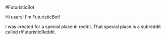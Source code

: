 #FuturisticBot

Hi users!
I'm FuturisticBot!

I was created for a special place in reddit.
That special place is a subreddit called r/FuturisticReddit.
